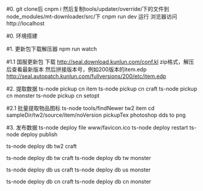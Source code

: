 #0. git clone后
cnpm i
然后复制tools/updater/override/下的文件到node_modules/mt-downloader/src/下
cnpm run dev 运行
浏览器访问 http://localhost 

#0. 环境搭建


#1. 更新包下载解压器
npm run watch

#1.1 国服更新包
下载 http://seal.download.kunlun.com/conf.kl  zip格式，解压后查看最新版本
然后拼接版本号，例如200版本的item.edp  http://seal.autopatch.kunlun.com/fullversions/200/etc/item.edp

#2. 提取数据
ts-node pickup cn item
ts-node pickup cn craft
ts-node pickup cn monster
ts-node pickup cn setopt

#2.1 批量提取物品图标
ts-node tools/findNewer tw2 item
cd sampleDir/tw2/source/item/noVersion
pickupTex
photoshop dds to png

#3. 发布数据
ts-node deploy file www/favicon.ico
ts-node deploy restart
ts-node deploy publish

ts-node deploy db tw2 craft

ts-node deploy db tw craft
ts-node deploy db tw monster

ts-node deploy db us craft
ts-node deploy db us monster

ts-node deploy db cn craft
ts-node deploy db cn monster